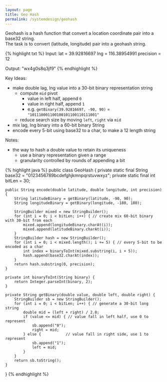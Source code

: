```yaml
---
layout: page
title: Geo Hash
permalink: /systemdesign/geohash
---
```

Geohash is a hash function that convert a location coordinate pair into a base32 string.   
The task is to convert (latitude, longitude) pair into a geohash string.  

{% highlight txt %}
Input: 
lat = 39.92816697 
lng = 116.38954991
precision = 12 

Output:
"wx4g0s8q3jf9"
{% endhighlight %} 

Key Ideas:
- make double lag, lng value into a 30-bit binary representation string
    - compute `mid` pivot
        - value in left half, append `0`
        - value in right half, append `1`
        - e.g. `getBinary(39.92816697, -90, 90)` = `"101110001100100101100110111001"`  
    - reduce search size by moving `left`, `right` via `mid`
- mix lag, lng binary into a 60-bit binary String
- encode every 5-bit using base32 to a char, to make a 12 length string

Notes:
- the way to hash a double value to retain its uniqueness
    - use a binary representation given a range
    - granularity controlled by rounds of appending a bit


{% highlight java %}
public class GeoHash {
    private static final String base32 = "0123456789bcdefghjkmnpqrstuvwxyz";
    private static final int bitLen = 30;

    public String encode(double latitude, double longitude, int precision) {
        String latitudeBinary = getBinary(latitude, -90, 90);
        String longitudeBinary = getBinary(longitude, -180, 180);

        StringBuilder mixed = new StringBuilder();
        for (int i = 0; i < bitLen; i++) { // create mix 60-bit binary with 30-bit from each
            mixed.append(longitudeBinary.charAt(i));
            mixed.append(latitudeBinary.charAt(i));
        }
        StringBuilder hash = new StringBuilder();
        for (int i = 0; i < mixed.length(); i += 5) { // every 5-bit to be encoded as a char
            int index = binaryToInt(mixed.substring(i, i + 5));
            hash.append(base32.charAt(index));
        }
        return hash.substring(0, precision);
    }

    private int binaryToInt(String binary) {
        return Integer.parseInt(binary, 2);
    }

    private String getBinary(double value, double left, double right) {
        StringBuilder sb = new StringBuilder();
        for (int i = 0; i < bitLen; i++) { // generate a 30-bit long string
            double mid = (left + right) / 2.0;
            if (value <= mid) { // value fall in left half, use 0 to represent
                sb.append("0");
                right = mid;
            } else {           // value fall in right side, use 1 to represent
                sb.append("1");
                left = mid;
            }
        }
        return sb.toString();
    }
}
{% endhighlight %}